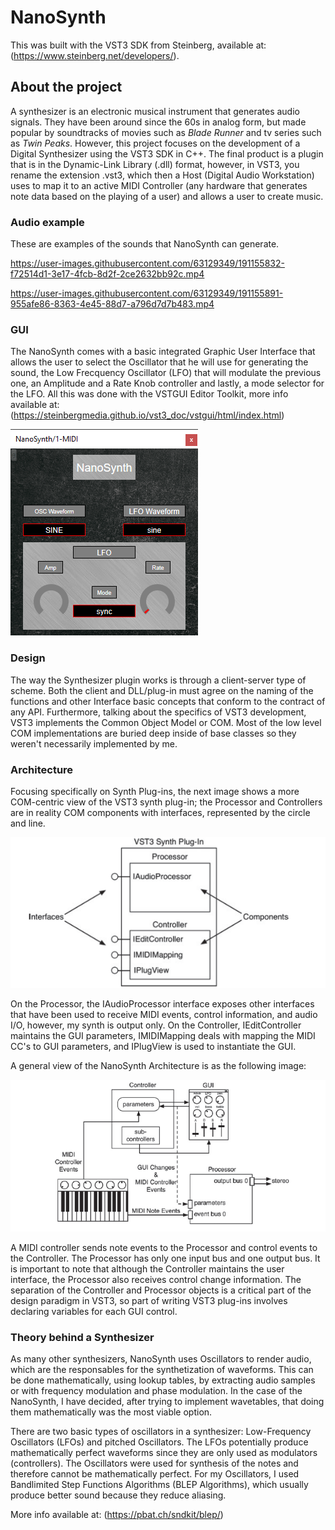 

# NanoSynth

This was built with the VST3 SDK from Steinberg, available at: (https://www.steinberg.net/developers/).

## About the project

A synthesizer is an electronic musical instrument that generates audio signals. They have been around since the 60s in analog form, but made popular by soundtracks of movies such as *Blade Runner* and tv series such as *Twin Peaks*. However, this project focuses on the development of a Digital Synthesizer using the VST3 SDK in C++. The final product is a plugin that is in the Dynamic-Link Library (.dll) format, however, in VST3, you rename the extension .vst3, which then a Host (Digital Audio Workstation) uses to map it to an active MIDI Controller (any hardware that generates note data based on the playing of a user) and allows a user to create music.

### Audio example

These are examples of the sounds that NanoSynth can generate.


https://user-images.githubusercontent.com/63129349/191155832-f72514d1-3e17-4fcb-8d2f-2ce2632bb92c.mp4


https://user-images.githubusercontent.com/63129349/191155891-955afe86-8363-4e45-88d7-a796d7d7b483.mp4


### GUI

The NanoSynth comes with a basic integrated Graphic User Interface that allows the user to select the Oscillator that he will use for generating the sound, the Low Frecquency Oscillator (LFO) that will modulate the previous one, an Amplitude and a Rate Knob controller and lastly, a mode selector for the LFO. All this was done with the VSTGUI Editor Toolkit, more info available at: (https://steinbergmedia.github.io/vst3_doc/vstgui/html/index.html)

<img src='resource/NanoSynth.png' title='NanoSynth GUI' width='' alt='NanoSynth GUI' />  

### Design

The way the Synthesizer plugin works is through a client-server type of scheme. Both the client and DLL/plug-in must agree on the naming of the functions and other Interface basic concepts that conform to the contract of any API. Furthermore, talking about the specifics of VST3 development, VST3 implements the Common Object Model or COM. Most of the low level COM implementations are buried deep inside of base classes so they weren't necessarily implemented by me.

### Architecture

Focusing specifically on Synth Plug-ins, the next image shows a more COM-centric view of the VST3 synth plug-in; the Processor and Controllers are in reality COM components with interfaces, represented by the circle and line.

<img src='resource/Synth_Architecture_1.png' title='Synth Architecture 1' width='' alt='Synth Architecture 1' />  

On the Processor, the IAudioProcessor interface exposes other interfaces that have been used to receive MIDI events, control information, and audio I/O, however, my synth is output only. On the Controller, IEditController maintains the GUI parameters, IMIDIMapping deals with mapping the MIDI CC's to GUI parameters, and IPlugView is used to instantiate the GUI.

A general view of the NanoSynth Architecture is as the following image:

<img src='resource/Synth_Architecture_2.png' title='Synth Architecture 2' width='' alt='Synth Architecture 2' />  

A MIDI controller sends note events to the Processor and control events to the Controller. The Processor has only one input bus and one output bus. It is important to note that although the Controller maintains the user interface, the Processor also receives control change information. The separation of the Controller and Processor objects is a critical part of the design paradigm in VST3, so part of writing VST3 plug-ins involves declaring variables for each GUI control.

### Theory behind a Synthesizer

As many other synthesizers, NanoSynth uses Oscillators to render audio, which are the responsables for the synthetization of waveforms. This can be done mathematically, using lookup tables, by extracting audio samples or with frequency modulation and phase modulation. In the case of the NanoSynth, I have decided, after trying to implement wavetables, that doing them mathematically was the most viable option.

There are two basic types of oscillators in a synthesizer: Low-Frequency Oscillators (LFOs) and pitched Oscillators. The LFOs potentially produce mathematically perfect waveforms since they are only used as modulators (controllers). The Oscillators were used for synthesis of the notes and therefore cannot be mathematically perfect. For my Oscillators, I used Bandlimited Step Functions Algorithms (BLEP Algorithms), which usually produce better sound because they reduce aliasing.

More info available at: (https://pbat.ch/sndkit/blep/)

